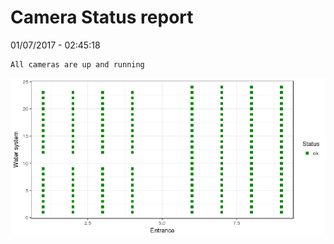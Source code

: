 Camera Status report
================
01/07/2017 - 02:45:18

    All cameras are up and running

![](camreport_files/figure-markdown_github/unnamed-chunk-2-1.png)
